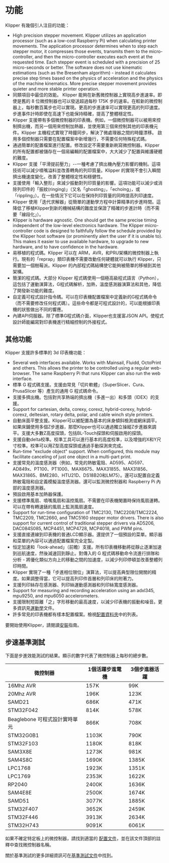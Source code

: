 # 功能

Klipper 有幾個引人注目的功能：

* High precision stepper movement. Klipper utilizes an application processor (such as a low-cost Raspberry Pi) when calculating printer movements. The application processor determines when to step each stepper motor, it compresses those events, transmits them to the micro-controller, and then the micro-controller executes each event at the requested time. Each stepper event is scheduled with a precision of 25 micro-seconds or better. The software does not use kinematic estimations (such as the Bresenham algorithm) - instead it calculates precise step times based on the physics of acceleration and the physics of the machine kinematics. More precise stepper movement provides quieter and more stable printer operation.
* 同類項目中最佳的效能。 Klipper 能夠在新舊微控制器上實現高步進速率。即使是舊的 8 位微控制器也可以發送超過每秒 175K 步的速率。在較新的微控制器上，每秒數百萬步也可以實現。更高的步進速率可以實現更高的列印速度。步進事件計時即使在高速下也能保持精確，提高了整體穩定性。
* Klipper 支援帶有多個微控制器的印表機。例如，一個微控制器可以被用來控制擠出機，而另一個用來控制加熱器，並使用第三個來控制其他的印表機元件。Klipper 主機程式實現了時鐘同步，解決了微處理器之間的時鐘漂移。 啟用多個控制器只需要在配置檔案中新增幾行，不需要任何特殊程式碼。
* 通過簡單的配置檔案進行配置。修改設定不需要重新刷寫微控制器。Klipper 的所有配置都被儲存在一個易編輯的配置檔案中，大大減少了配置與維護硬體的難度。
* Klipper 支援「平滑提前壓力」--一種考慮了擠出機內壓力影響的機制。這項技術可以減少噴嘴溢料並改善轉角的列印質量。Klipper 的實現不會引入瞬間擠出機速度變化，改善了整體穩定性和穩健性。
* 支援使用「輸入整形」來減少振動對列印質量的影響。這項功能可以減少或消除列印件的「振紋(ringing)」（又名「ghosting」，「echoing」，或「rippling」）。在一些情況下它可以在保持列印質量的同時提高列印速度。
* Klipper 使用「迭代求解器」從簡單的運動學方程中計算精準的步進時間。這降低了移植Klipper到新的機械結構的難度並保證了精確的步進計時（而不需要「線段化」）。
* Klipper is hardware agnostic. One should get the same precise timing independent of the low-level electronics hardware. The Klipper micro-controller code is designed to faithfully follow the schedule provided by the Klipper host software (or prominently alert the user if it is unable to). This makes it easier to use available hardware, to upgrade to new hardware, and to have confidence in the hardware.
* 易移植的程式碼。Klipper 可以在 ARM，AVR，和PRU架構的微控制器上執行。現有的「reprap」類印表機不需要改動任何硬體就可以執行 Klipper，只需要加一個樹莓派。Klipper 的內部程式碼結構使它能夠被簡單的移植到其他架構。
* 簡潔的程式碼。大部分 Klipper 程式碼使用一個極高級程式語言（Python），這包括了運動演算法，G程式碼解析，加熱，溫度感測器演算法和其他，降低了開發新功能的難度。
* 自定義可程式設計指令碼。可以在印表機配置檔案中定義新的G程式碼命令（而不需要修改任何程式碼）。這些命令都是可程式設計的，可以能根據印表機的狀態做出不同的響應。
* 內建API伺服器。除了標準G程式碼介面，Klipper也支援富JSON API。使程式設計師能編寫對印表機進行精細控制的外接程式。

## 其他功能

Klipper 支援許多標準的 3d 印表機功能：

* Several web interfaces available. Works with Mainsail, Fluidd, OctoPrint and others. This allows the printer to be controlled using a regular web-browser. The same Raspberry Pi that runs Klipper can also run the web interface.
* 標準 G 程式碼支援。支援由常見「切片軟體」（SuperSlicer、Cura、PrusaSlicer 等）產生的通用 G 程式碼命令。
* 支援多擠出機。包括對共享熱端的擠出機（多進一出）和多頭（IDEX）的支援。
* Support for cartesian, delta, corexy, corexz, hybrid-corexy, hybrid-corexz, deltesian, rotary delta, polar, and cable winch style printers.
* 自動床面平整支援。Klipper可以被配置為基本的床身傾斜檢測或網床調平。如果床鋪使用多個Z步進器，那麼Klipper也可以通過獨立操縱Z步進器來調平。支援大多數Z高度探頭，包括BL-Touch探頭和伺服啟用的探頭。
* 支援自動delta校準。校準工具可以進行基本的高度校準，以及增強的X和Y尺寸校準。校準可以用Z型高度探頭或通過手動探測來完成。
* Run-time "exclude object" support. When configured, this module may facilitate canceling of just one object in a multi-part print.
* 支援常見的溫度感測器（例如，常見的熱敏電阻、AD595、AD597、AD849x、PT100、PT1000、MAX6675、MAX31855、MAX31856、MAX31865、BME280、HTU21D、DS18B20和LM75）。還可以配置自定義熱敏電阻和自定義模擬溫度感測器。還可以監測微控制器和 Raspberry Pi 內部的溫度感測器。
* 預設啟用基本加熱器保護。
* 支援標準風扇、噴嘴風扇和溫控風扇。不需要在印表機閑置時保持風扇運轉。可以在帶有轉速錶的風扇上監測風扇速度。
* Support for run-time configuration of TMC2130, TMC2208/TMC2224, TMC2209, TMC2660, and TMC5160 stepper motor drivers. There is also support for current control of traditional stepper drivers via AD5206, DAC084S085, MCP4451, MCP4728, MCP4018, and PWM pins.
* 支援直接連線到印表機的普通LCD顯示器。還提供了一個預設的菜單。顯示器和菜單的內容可以通過配置檔案完全定製。
* 恒定加速和「look-ahead」（前瞻）支援。所有印表機移動將從靜止逐漸加速到巡航速度，然後減速回到靜止。對傳入的 G 程式碼移動命令流進行排隊和分析 - 將優化類似方向上的移動之間的加速度，以減少列印停頓並改善整體列印時間。
* Klipper 實現了一種「步進相位限位」演算法，可以提高典型限位開關的精度。如果調整得當，它可以提高列印件首層和列印床的附著力。
* 支援列印絲存在感測器、列印絲運動感測器和列印絲寬度感測器。
* Support for measuring and recording acceleration using an adxl345, mpu9250, and mpu6050 accelerometers.
* 支援限制短距離「之」字形移動的最高速度，以減少印表機的振動和噪音。更多資訊見[運動學](Kinematics.md)文件。
* 許多常見的印表機都有樣本配置檔案。檢視[配置資料夾](../config/)中的列表。

要開始使用Klipper，請閱讀[安裝](Installation.md)指南。

## 步速基準測試

下面是步進效能測試的結果。顯示的數字代表了微控制器上每秒的總步數。

| 微控制器 | 1個活躍步進電機 | 3個步進器活躍 |
| --- | --- | --- |
| 16Mhz AVR | 157K | 99K |
| 20Mhz AVR | 196K | 123K |
| SAMD21 | 686K | 471K |
| STM32F042 | 814K | 578K |
| Beaglebone 可程式設計實時單元 | 866K | 708K |
| STM32G0B1 | 1103K | 790K |
| STM32F103 | 1180K | 818K |
| SAM3X8E | 1273K | 981K |
| SAM4S8C | 1690K | 1385K |
| LPC1768 | 1923K | 1351K |
| LPC1769 | 2353K | 1622K |
| RP2040 | 2400K | 1636K |
| SAM4E8E | 2500K | 1674K |
| SAMD51 | 3077K | 1885K |
| STM32F407 | 3652K | 2459K |
| STM32F446 | 3913K | 2634K |
| STM32H743 | 9091K | 6061K |

如果不確定特定板上的微控制器，請找到適當的 [配置文件](../config/)，並在該文件頂部的註釋中查找微控制器名稱。

關於基準測試的更多詳細資訊可在[基準測試文件](Benchmarks.md)中找到。
